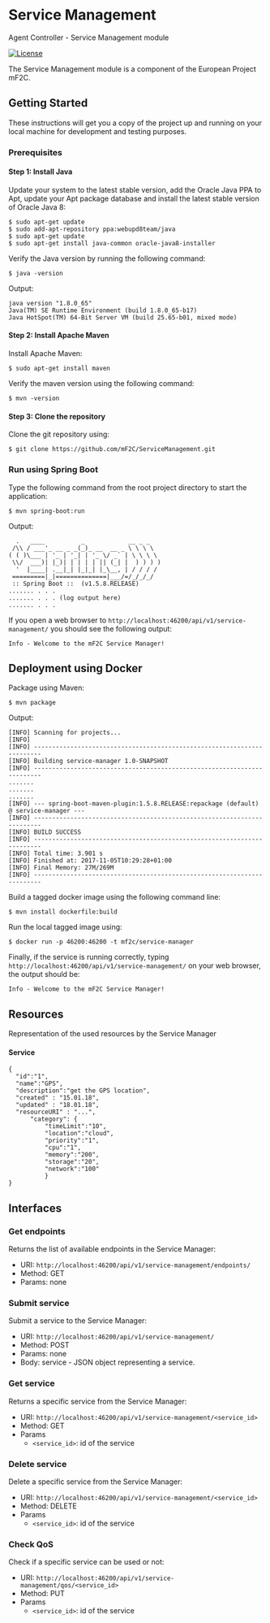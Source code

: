 # Service Management
Agent Controller - Service Management module

[![License](https://img.shields.io/badge/License-Apache%202.0-blue.svg)](https://opensource.org/licenses/Apache-2.0)

The Service Management module is a component of the European Project mF2C.

## Getting Started

These instructions will get you a copy of the project up and running on your local machine for development and testing purposes.

### Prerequisites

#### Step 1: Install Java

Update your system to the latest stable version, add the Oracle Java PPA to Apt, update your Apt package database and install the latest stable version of Oracle Java 8:
```
$ sudo apt-get update
$ sudo add-apt-repository ppa:webupd8team/java
$ sudo apt-get update
$ sudo apt-get install java-common oracle-java8-installer
```
Verify the Java version by running the following command:
```
$ java -version
```
Output:
```
java version "1.8.0_65"
Java(TM) SE Runtime Environment (build 1.8.0_65-b17)
Java HotSpot(TM) 64-Bit Server VM (build 25.65-b01, mixed mode)
```

#### Step 2: Install Apache Maven

Install Apache Maven:
```
$ sudo apt-get install maven
```
Verify the maven version using the following command:
```
$ mvn -version
```

#### Step 3: Clone the repository
Clone the git repository using:
```
$ git clone https://github.com/mF2C/ServiceManagement.git
```

### Run using Spring Boot

Type the following command from the root project directory to start the application:

```
$ mvn spring-boot:run
```

Output:
```
  .   ____          _            __ _ _
 /\\ / ___'_ __ _ _(_)_ __  __ _ \ \ \ \
( ( )\___ | '_ | '_| | '_ \/ _` | \ \ \ \
 \\/  ___)| |_)| | | | | || (_| |  ) ) ) )
  '  |____| .__|_| |_|_| |_\__, | / / / /
 =========|_|==============|___/=/_/_/_/
 :: Spring Boot ::  (v1.5.8.RELEASE)
....... . . .
....... . . . (log output here)
....... . . .
```

If you open a web browser to `http://localhost:46200/api/v1/service-management/` you should see the following output:
```
Info - Welcome to the mF2C Service Manager!
```

## Deployment using Docker

Package using Maven:
```
$ mvn package
```
Output:
```
[INFO] Scanning for projects...
[INFO]                                                                         
[INFO] ------------------------------------------------------------------------
[INFO] Building service-manager 1.0-SNAPSHOT
[INFO] ------------------------------------------------------------------------
.......
.......
.......
[INFO] --- spring-boot-maven-plugin:1.5.8.RELEASE:repackage (default) @ service-manager ---
[INFO] ------------------------------------------------------------------------
[INFO] BUILD SUCCESS
[INFO] ------------------------------------------------------------------------
[INFO] Total time: 3.901 s
[INFO] Finished at: 2017-11-05T10:29:28+01:00
[INFO] Final Memory: 27M/269M
[INFO] ------------------------------------------------------------------------
```
Build a tagged docker image using the following command line:
```
$ mvn install dockerfile:build
```
Run the local tagged image using:
```
$ docker run -p 46200:46200 -t mf2c/service-manager
```
Finally, if the service is running correctly, typing `http://localhost:46200/api/v1/service-management/` on your web browser, the output should be:
```
Info - Welcome to the mF2C Service Manager!
```
## Resources

Representation of the used resources by the Service Manager

#### Service
  ```
{
    "id":"1",
    "name":"GPS",
    "description":"get the GPS location",
    "created" : "15.01.18",
    "updated" : "18.01.18",
    "resourceURI" : "...",
        "category": {
            "timeLimit":"10",
            "location":"cloud",
            "priority":"1",
            "cpu":"1",
            "memory":"200",
            "storage":"20",
            "network":"100"
            }
}
  ```
## Interfaces

### Get endpoints
Returns the list of available endpoints in the Service Manager:
-	URI: `http://localhost:46200/api/v1/service-management/endpoints/`
-	Method: GET
-	Params: none

### Submit service
Submit a service to the Service Manager:
-	URI: `http://localhost:46200/api/v1/service-management/`
-	Method: POST
-	Params: none
- Body: service - JSON object representing a service.

### Get service
Returns a specific service from the Service Manager: 
-	URI: `http://localhost:46200/api/v1/service-management/<service_id>` 
-	Method: GET
- Params
  - `<service_id>`: id of the service
  
### Delete service
Delete a specific service from the Service Manager: 
-	URI: `http://localhost:46200/api/v1/service-management/<service_id>` 
-	Method: DELETE
- Params
  - `<service_id>`: id of the service

### Check QoS 
Check if a specific service can be used or not: 
-	URI: `http://localhost:46200/api/v1/service-management/qos/<service_id>` 
-	Method: PUT
- Params
  - `<service_id>`: id of the service
